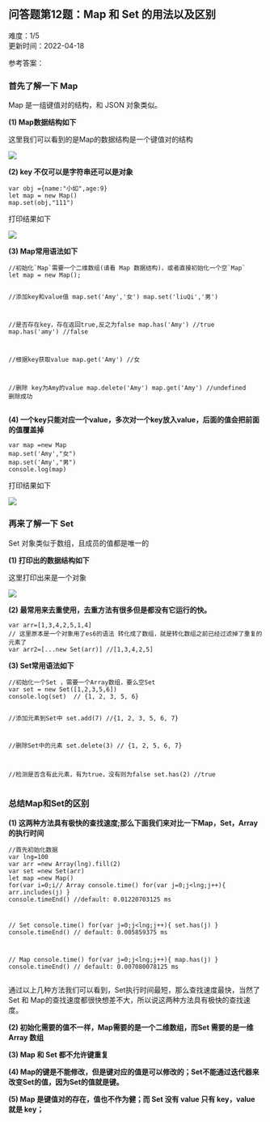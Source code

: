 <div><h2 class="title___3qmX3">&#x95EE;&#x7B54;&#x9898;&#x7B2C;12&#x9898;&#xFF1A;Map &#x548C; Set &#x7684;&#x7528;&#x6CD5;&#x4EE5;&#x53CA;&#x533A;&#x522B;</h2><div class="secondBox___2B0S4"><div>&#x96BE;&#x5EA6;&#xFF1A;<span>1/5</span></div><span>&#x66F4;&#x65B0;&#x65F6;&#x95F4;&#xFF1A;<!-- -->2022-04-18</span></div><div><p class="answerTitle___1T-fK">&#x53C2;&#x8003;&#x7B54;&#x6848;&#xFF1A;</p></div><div class="markdown-body"><h3>&#x9996;&#x5148;&#x4E86;&#x89E3;&#x4E00;&#x4E0B; Map</h3>
<p>Map &#x662F;&#x4E00;&#x7EC4;&#x952E;&#x503C;&#x5BF9;&#x7684;&#x7ED3;&#x6784;&#xFF0C;&#x548C; JSON &#x5BF9;&#x8C61;&#x7C7B;&#x4F3C;&#x3002;</p>
<p><strong>(1) Map&#x6570;&#x636E;&#x7ED3;&#x6784;&#x5982;&#x4E0B;</strong></p>
<p>&#x8FD9;&#x91CC;&#x6211;&#x4EEC;&#x53EF;&#x4EE5;&#x770B;&#x5230;&#x7684;&#x662F;Map&#x7684;&#x6570;&#x636E;&#x7ED3;&#x6784;&#x662F;&#x4E00;&#x4E2A;&#x952E;&#x503C;&#x5BF9;&#x7684;&#x7ED3;&#x6784;</p>
<p></p><div class="ant-image"><img class="ant-image-img" src="https://p9-juejin.byteimg.com/tos-cn-i-k3u1fbpfcp/1d9cd0b4c2504300829aa34d1cc70eac~tplv-k3u1fbpfcp-watermark.image?"></div><p></p>
<p><strong>(2) key &#x4E0D;&#x4EC5;&#x53EF;&#x4EE5;&#x662F;&#x5B57;&#x7B26;&#x4E32;&#x8FD8;&#x53EF;&#x4EE5;&#x662F;&#x5BF9;&#x8C61;</strong></p>
<pre><code>var obj ={name:"&#x5C0F;&#x5982;",age:9}
let map = new Map()
map.set(obj,"111")
</code></pre>
<p>&#x6253;&#x5370;&#x7ED3;&#x679C;&#x5982;&#x4E0B;</p>
<p></p><div class="ant-image"><img class="ant-image-img" src="https://p3-juejin.byteimg.com/tos-cn-i-k3u1fbpfcp/fef5ef67750f4f2087c6d12185affdd1~tplv-k3u1fbpfcp-watermark.image?"></div><p></p>
<p><strong>(3) Map&#x5E38;&#x7528;&#x8BED;&#x6CD5;&#x5982;&#x4E0B;</strong></p>
<pre><code>//&#x521D;&#x59CB;&#x5316;`Map`&#x9700;&#x8981;&#x4E00;&#x4E2A;&#x4E8C;&#x7EF4;&#x6570;&#x7EC4;(&#x8BF7;&#x770B; Map &#x6570;&#x636E;&#x7ED3;&#x6784;)&#xFF0C;&#x6216;&#x8005;&#x76F4;&#x63A5;&#x521D;&#x59CB;&#x5316;&#x4E00;&#x4E2A;&#x7A7A;`Map` 
let map = new Map();

//&#x6DFB;&#x52A0;key&#x548C;value&#x503C;
map.set('Amy','&#x5973;')
map.set('liuQi','&#x7537;')

//&#x662F;&#x5426;&#x5B58;&#x5728;key&#xFF0C;&#x5B58;&#x5728;&#x8FD4;&#x56DE;true,&#x53CD;&#x4E4B;&#x4E3A;false
map.has('Amy') //true
map.has('amy') //false

//&#x6839;&#x636E;key&#x83B7;&#x53D6;value
map.get('Amy') //&#x5973;

//&#x5220;&#x9664; key&#x4E3A;Amy&#x7684;value
map.delete('Amy')
map.get('Amy') //undefined  &#x5220;&#x9664;&#x6210;&#x529F;
</code></pre>
<p><strong>(4) &#x4E00;&#x4E2A;key&#x53EA;&#x80FD;&#x5BF9;&#x5E94;&#x4E00;&#x4E2A;value&#xFF0C;&#x591A;&#x6B21;&#x5BF9;&#x4E00;&#x4E2A;key&#x653E;&#x5165;value&#xFF0C;&#x540E;&#x9762;&#x7684;&#x503C;&#x4F1A;&#x628A;&#x524D;&#x9762;&#x7684;&#x503C;&#x8986;&#x76D6;&#x6389;</strong></p>
<pre><code>var map =new Map
map.set('Amy',"&#x5973;")
map.set('Amy',"&#x7537;")
console.log(map) 
</code></pre>
<p>&#x6253;&#x5370;&#x7ED3;&#x679C;&#x5982;&#x4E0B;</p>
<p></p><div class="ant-image"><img class="ant-image-img" src="https://p1-juejin.byteimg.com/tos-cn-i-k3u1fbpfcp/ce93b0be447544238b45ab8fcb4aa102~tplv-k3u1fbpfcp-watermark.image?"></div><p></p>
<h3>&#x518D;&#x6765;&#x4E86;&#x89E3;&#x4E00;&#x4E0B; Set</h3>
<p>Set &#x5BF9;&#x8C61;&#x7C7B;&#x4F3C;&#x4E8E;&#x6570;&#x7EC4;&#xFF0C;&#x4E14;&#x6210;&#x5458;&#x7684;&#x503C;&#x90FD;&#x662F;&#x552F;&#x4E00;&#x7684;</p>
<p><strong>(1) &#x6253;&#x5370;&#x51FA;&#x7684;&#x6570;&#x636E;&#x7ED3;&#x6784;&#x5982;&#x4E0B;</strong></p>
<p>&#x8FD9;&#x91CC;&#x6253;&#x5370;&#x51FA;&#x6765;&#x662F;&#x4E00;&#x4E2A;&#x5BF9;&#x8C61;</p>
<p></p><div class="ant-image"><img class="ant-image-img" src="https://p6-juejin.byteimg.com/tos-cn-i-k3u1fbpfcp/08746590e3fb41e5a62af8cc808de6bf~tplv-k3u1fbpfcp-watermark.image?"></div><p></p>
<p><strong>(2) &#x6700;&#x5E38;&#x7528;&#x6765;&#x53BB;&#x91CD;&#x4F7F;&#x7528;&#xFF0C;&#x53BB;&#x91CD;&#x65B9;&#x6CD5;&#x6709;&#x5F88;&#x591A;&#x4F46;&#x662F;&#x90FD;&#x6CA1;&#x6709;&#x5B83;&#x8FD0;&#x884C;&#x7684;&#x5FEB;&#x3002;</strong></p>
<pre><code>var arr=[1,3,4,2,5,1,4]
// &#x8FD9;&#x91CC;&#x539F;&#x672C;&#x662F;&#x4E00;&#x4E2A;&#x5BF9;&#x8C61;&#x7528;&#x4E86;es6&#x7684;&#x8BED;&#x6CD5; &#x8F6C;&#x5316;&#x6210;&#x4E86;&#x6570;&#x7EC4;&#xFF0C;&#x5C31;&#x662F;&#x8F6C;&#x5316;&#x6570;&#x7EC4;&#x4E4B;&#x524D;&#x5DF2;&#x7ECF;&#x8FC7;&#x6EE4;&#x6389;&#x4E86;&#x91CD;&#x590D;&#x7684;&#x5143;&#x7D20;&#x4E86;
var arr2=[...new Set(arr)] //[1,3,4,2,5]
</code></pre>
<p><strong>(3) Set&#x5E38;&#x7528;&#x8BED;&#x6CD5;&#x5982;&#x4E0B;</strong></p>
<pre><code>//&#x521D;&#x59CB;&#x5316;&#x4E00;&#x4E2A;Set &#xFF0C;&#x9700;&#x8981;&#x4E00;&#x4E2A;Array&#x6570;&#x7EC4;&#xFF0C;&#x8981;&#x4E48;&#x7A7A;Set
var set = new Set([1,2,3,5,6]) 
console.log(set)  // {1, 2, 3, 5, 6}

//&#x6DFB;&#x52A0;&#x5143;&#x7D20;&#x5230;Set&#x4E2D;
set.add(7) //{1, 2, 3, 5, 6, 7}

//&#x5220;&#x9664;Set&#x4E2D;&#x7684;&#x5143;&#x7D20;
set.delete(3) // {1, 2, 5, 6, 7}

//&#x68C0;&#x6D4B;&#x662F;&#x5426;&#x542B;&#x6709;&#x6B64;&#x5143;&#x7D20;&#xFF0C;&#x6709;&#x4E3A;true&#xFF0C;&#x6CA1;&#x6709;&#x5219;&#x4E3A;false
set.has(2) //true
</code></pre>
<h3>&#x603B;&#x7ED3;Map&#x548C;Set&#x7684;&#x533A;&#x522B;</h3>
<p><strong>(1) &#x8FD9;&#x4E24;&#x79CD;&#x65B9;&#x6CD5;&#x5177;&#x6709;&#x6781;&#x5FEB;&#x7684;&#x67E5;&#x627E;&#x901F;&#x5EA6;;&#x90A3;&#x4E48;&#x4E0B;&#x9762;&#x6211;&#x4EEC;&#x6765;&#x5BF9;&#x6BD4;&#x4E00;&#x4E0B;Map&#xFF0C;Set&#xFF0C;Array &#x7684;&#x6267;&#x884C;&#x65F6;&#x95F4;</strong></p>
<pre><code>//&#x9996;&#x5148;&#x521D;&#x59CB;&#x5316;&#x6570;&#x636E;
var lng=100
var arr =new Array(lng).fill(2)
var set =new Set(arr)
let map =new Map()
for(var i=0;i<lng;i++){
arr[i]=i
map.set(i,arr[i])
}

// Array
console.time()
for(var j=0;j<lng;j++){
arr.includes(j)
}
console.timeEnd()  //default: 0.01220703125 ms


// Set
console.time()
for(var j=0;j<lng;j++){
set.has(j)
}
console.timeEnd()  // default: 0.005859375 ms

// Map
console.time()
for(var j=0;j<lng;j++){
map.has(j)
}
console.timeEnd()
// default: 0.007080078125 ms
</code></pre>
<p>&#x901A;&#x8FC7;&#x4EE5;&#x4E0A;&#x51E0;&#x79CD;&#x65B9;&#x6CD5;&#x6211;&#x4EEC;&#x53EF;&#x4EE5;&#x770B;&#x5230;&#xFF0C;Set&#x6267;&#x884C;&#x65F6;&#x95F4;&#x6700;&#x77ED;&#xFF0C;&#x90A3;&#x4E48;&#x67E5;&#x627E;&#x901F;&#x5EA6;&#x6700;&#x5FEB;&#xFF0C;&#x5F53;&#x7136;&#x4E86;Set &#x548C; Map&#x7684;&#x67E5;&#x627E;&#x901F;&#x5EA6;&#x90FD;&#x5F88;&#x5FEB;&#x60F3;&#x5DEE;&#x4E0D;&#x5927;&#xFF0C;&#x6240;&#x4EE5;&#x8BF4;&#x8FD9;&#x4E24;&#x79CD;&#x65B9;&#x6CD5;&#x5177;&#x6709;&#x6781;&#x5FEB;&#x7684;&#x67E5;&#x627E;&#x901F;&#x5EA6;&#x3002;</p>
<p><strong>(2) &#x521D;&#x59CB;&#x5316;&#x9700;&#x8981;&#x7684;&#x503C;&#x4E0D;&#x4E00;&#x6837;&#xFF0C;Map&#x9700;&#x8981;&#x7684;&#x662F;&#x4E00;&#x4E2A;&#x4E8C;&#x7EF4;&#x6570;&#x7EC4;&#xFF0C;&#x800C;Set &#x9700;&#x8981;&#x7684;&#x662F;&#x4E00;&#x7EF4; Array &#x6570;&#x7EC4;</strong></p>
<p><strong>(3) Map &#x548C; Set &#x90FD;&#x4E0D;&#x5141;&#x8BB8;&#x952E;&#x91CD;&#x590D;</strong></p>
<p><strong>(4) Map&#x7684;&#x952E;&#x662F;&#x4E0D;&#x80FD;&#x4FEE;&#x6539;&#xFF0C;&#x4F46;&#x662F;&#x952E;&#x5BF9;&#x5E94;&#x7684;&#x503C;&#x662F;&#x53EF;&#x4EE5;&#x4FEE;&#x6539;&#x7684;&#xFF1B;Set&#x4E0D;&#x80FD;&#x901A;&#x8FC7;&#x8FED;&#x4EE3;&#x5668;&#x6765;&#x6539;&#x53D8;Set&#x7684;&#x503C;&#xFF0C;&#x56E0;&#x4E3A;Set&#x7684;&#x503C;&#x5C31;&#x662F;&#x952E;&#x3002;</strong></p>
<p><strong>(5) Map &#x662F;&#x952E;&#x503C;&#x5BF9;&#x7684;&#x5B58;&#x5728;&#xFF0C;&#x503C;&#x4E5F;&#x4E0D;&#x4F5C;&#x4E3A;&#x5065;&#xFF1B;&#x800C; Set &#x6CA1;&#x6709; value &#x53EA;&#x6709; key&#xFF0C;value &#x5C31;&#x662F; key&#xFF1B;</strong></p></div><div style="margin-top:20px"></div></div>